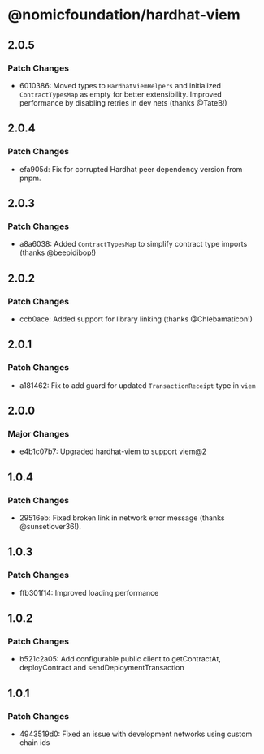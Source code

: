 # @nomicfoundation/hardhat-viem

## 2.0.5

### Patch Changes

- 6010386: Moved types to `HardhatViemHelpers` and initialized `ContractTypesMap` as empty for better extensibility. Improved performance by disabling retries in dev nets (thanks @TateB!)

## 2.0.4

### Patch Changes

- efa905d: Fix for corrupted Hardhat peer dependency version from pnpm.

## 2.0.3

### Patch Changes

- a8a6038: Added `ContractTypesMap` to simplify contract type imports (thanks @beepidibop!)

## 2.0.2

### Patch Changes

- ccb0ace: Added support for library linking (thanks @Chlebamaticon!)

## 2.0.1

### Patch Changes

- a181462: Fix to add guard for updated `TransactionReceipt` type in `viem`

## 2.0.0

### Major Changes

- e4b1c07b7: Upgraded hardhat-viem to support viem@2

## 1.0.4

### Patch Changes

- 29516eb: Fixed broken link in network error message (thanks @sunsetlover36!).

## 1.0.3

### Patch Changes

- ffb301f14: Improved loading performance

## 1.0.2

### Patch Changes

- b521c2a05: Add configurable public client to getContractAt, deployContract and sendDeploymentTransaction

## 1.0.1

### Patch Changes

- 4943519d0: Fixed an issue with development networks using custom chain ids
